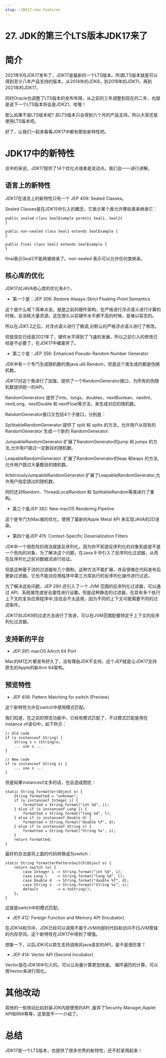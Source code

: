 ```yaml
---
slug: /JDK17-new-features
---
```


# 27. JDK的第三个LTS版本JDK17来了



# 简介

2021年9月JDK17发布了，JDK17是最新的一个LTS版本。所谓LTS版本就是可以得到至少八年产品支持的版本。从2014年的JDK8，到2018年的JDK11，再到2021年的JDK17。

同时Oracle也调整了LTS版本的发布年限，从之前的三年调整到现在的二年，也就是说下一个LTS版本将会是JDK21，哇喔！

那么如果不是LTS版本呢? 非LTS版本只会得到六个月的产品支持。所以大家还是使用LTS版本吧。

好了，让我们一起来看看JDK17中都有那些新特性吧。

# JDK17中的新特性

总中的来说，JDK17提供了14个优化点或者是变动点。我们会一一进行讲解。

## 语言上的新特性

JDK17在语言上的新特性只有一个 JEP 409: Sealed Classes。

Sealed Classes是在JDK15中引入的概念，它表示某个类允许哪些类来继承它：

```
public sealed class SealExample permits Seal1, Seal2{
}

public non-sealed class Seal1 extends SealExample {
}

public final class Seal2 extends SealExample {
}
```

final表示Seal2不能再被继承了。non-sealed 表示可以允许任何类继承。

## 核心库的优化

JDK17对JAVA核心库的优化有4个。

* 第一个是：JEP 306: Restore Always-Strict Floating-Point Semantics

这个是什么呢？简单点说，就是之前的硬件架构，在严格进行浮点语义进行计算的时候，会消耗大量资源。这在很久以前硬件水平都不高的时候，是难以容忍的。

所以在JDK1.2之后，对浮点语义进行了微调,对默认的严格浮点语义进行了修改。

但是现在已经是2021年了，硬件水平得到了飞速的发展，所以之前引入的修改已经是不必要了，在JDK17中被废弃了。

* 第二个是：JEP 356: Enhanced Pseudo-Random Number Generator
  
JDK中有一个专门生成随机数的类java.util.Random，但是这个类生成的都是伪随机数。

JDK17对这个类进行了加强，提供了一个RandomGenerator接口，为所有的伪随机数提供统一的API。

RandomGenerators 提供了ints、longs、doubles、nextBoolean、nextInt、nextLong、nextDouble 和 nextFloat等方法，来生成对应的随机数。

RandomGenerator接口又包括4个子接口，分别是：

SplittableRandomGenerator:提供了 split 和 splits 的方法，允许用户从现有的 RandomGenerator 生成一个新的 RandomGenerator.

JumpableRandomGenerator:扩展了RandomGenerator的jump 和 jumps 的方法,允许用户跳过一定数目的随机数。

 LeapableRandomGenerator :扩展了RandomGenerator的leap 和leaps 的方法,允许用户跳过大量数目的随机数。

ArbitrouslyJumpableRandomGenerator:扩展了LeapableRandomGenerator,允许用户指定跳过的随机数。

同时还对Random、ThreadLocalRandom 和 SplittableRandom等类进行了重构。

* 第三个是JEP 382: New macOS Rendering Pipeline

这个是专门为Mac做的优化，使用了最新的Apple Metal API 来实现JAVA的2D渲染。

* 第四个是JEP 415: Context-Specific Deserialization Filters

JDK中一个很危险的用法就是反序列化，因为你不知道反序列化的对象到底是不是一个危险的对象，为了解决这个问题，在Java 9 中引入了反序列化过滤器，从而在反序列化之前对数据流进行验证。

但是这种基于流的过滤器有几个限制，这种方法不能扩展，并且很难在代码发布后更新过滤器。它也不能对应用程序中第三方库执行的反序列化操作进行过滤。

为了解决这些问题，JEP 290 还引入了一个 JVM 范围的反序列化过滤器，可以通过 API、系统属性或安全属性进行设置。但是这种静态的过滤器，在具有多个执行上下文的复杂应用程序中,往往会不太适用，因为不同的上下文可能需要不同的过滤条件。

JDK17对JDK9的过滤方法进行了改进，可以在JVM范围配置特定于上下文的反序列化过滤器。


## 支持新的平台

* JEP 391: macOS AArch 64 Port

Mac的M1芯片都发布好久了，没有理由JDK不支持，这个JEP就是让JDK17支持原生的Apple的新Arm 64架构。

## 预览特性

* JEP 406: Pattern Matching for switch (Preview)

这个新特性允许在switch中使用模式匹配。

我们知道，在之前的预览功能中，已经有模式匹配了，不过模式匹配是用在instance of语句中，如下所示：

```
// Old code
if (o instanceof String) {
    String s = (String)o;
    ... use s ...
}

// New code
if (o instanceof String s) {
    ... use s ...
}
```

但是如果instanceof太多的话，也会造成困扰：

```
static String formatter(Object o) {
    String formatted = "unknown";
    if (o instanceof Integer i) {
        formatted = String.format("int %d", i);
    } else if (o instanceof Long l) {
        formatted = String.format("long %d", l);
    } else if (o instanceof Double d) {
        formatted = String.format("double %f", d);
    } else if (o instanceof String s) {
        formatted = String.format("String %s", s);
    }
    return formatted;
}
```

最好的办法是将上面的代码转换成为switch：

```
static String formatterPatternSwitch(Object o) {
    return switch (o) {
        case Integer i -> String.format("int %d", i);
        case Long l    -> String.format("long %d", l);
        case Double d  -> String.format("double %f", d);
        case String s  -> String.format("String %s", s);
        default        -> o.toString();
    };
}
```
这就是switch中的模式匹配。

* JEP 412: Foreign Function and Memory API (Incubator)

在JDK14和15中，JDK已经可以调用不属于JVM内部的代码和访问不归JVM管辖的内存空间。这个新特性在JDK17中得到了增强。

想象一下，以后JDK可以原生支持调用非java语言的API，是不是很厉害？

* JEP 414: Vector API (Second Incubator)

Vector是在JDK16中引入的。可以让向量计算更加快速。 循环遍历的计算，可以用Vector来进行简化。

# 其他改动

其他的一些改动比如封装JDK内部使用的API ,废弃了Security Manager,Applet API和RMI等等，这里就不一一介绍了。

# 总结

JDK17是一个LTS版本，也提供了很多优秀的新特性，还不赶紧用起来！










